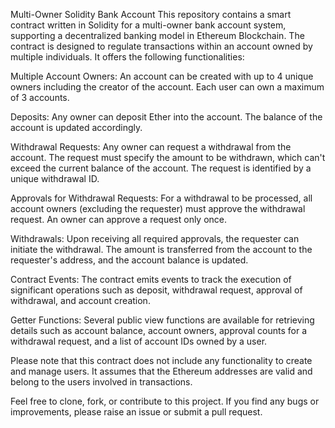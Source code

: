 Multi-Owner Solidity Bank Account
This repository contains a smart contract written in Solidity for a multi-owner bank account system, supporting a decentralized banking model in Ethereum Blockchain. The contract is designed to regulate transactions within an account owned by multiple individuals. It offers the following functionalities:

Multiple Account Owners: An account can be created with up to 4 unique owners including the creator of the account. Each user can own a maximum of 3 accounts.

Deposits: Any owner can deposit Ether into the account. The balance of the account is updated accordingly.

Withdrawal Requests: Any owner can request a withdrawal from the account. The request must specify the amount to be withdrawn, which can't exceed the current balance of the account. The request is identified by a unique withdrawal ID.

Approvals for Withdrawal Requests: For a withdrawal to be processed, all account owners (excluding the requester) must approve the withdrawal request. An owner can approve a request only once.

Withdrawals: Upon receiving all required approvals, the requester can initiate the withdrawal. The amount is transferred from the account to the requester's address, and the account balance is updated.

Contract Events: The contract emits events to track the execution of significant operations such as deposit, withdrawal request, approval of withdrawal, and account creation.

Getter Functions: Several public view functions are available for retrieving details such as account balance, account owners, approval counts for a withdrawal request, and a list of account IDs owned by a user.

Please note that this contract does not include any functionality to create and manage users. It assumes that the Ethereum addresses are valid and belong to the users involved in transactions.

Feel free to clone, fork, or contribute to this project. If you find any bugs or improvements, please raise an issue or submit a pull request.
